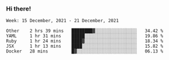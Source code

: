 ### Hi there!

<!--START_SECTION:waka-->
```text
Week: 15 December, 2021 - 21 December, 2021

Other    2 hrs 39 mins   ████████▓░░░░░░░░░░░░░░░░   34.42 % 
YAML     1 hr 31 mins    █████░░░░░░░░░░░░░░░░░░░░   19.86 % 
Ruby     1 hr 24 mins    ████▓░░░░░░░░░░░░░░░░░░░░   18.34 % 
JSX      1 hr 13 mins    ████░░░░░░░░░░░░░░░░░░░░░   15.82 % 
Docker   28 mins         █▓░░░░░░░░░░░░░░░░░░░░░░░   06.13 % 
```
<!--END_SECTION:waka-->
